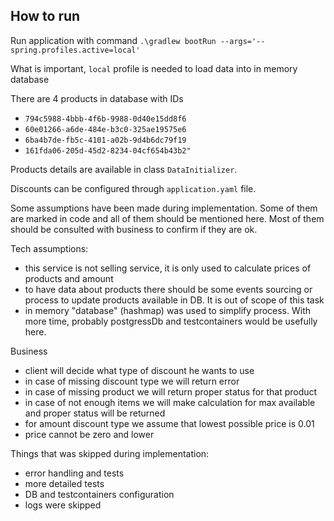 ## How to run

Run application with command
`.\gradlew bootRun --args='--spring.profiles.active=local'`

What is important, `local` profile is needed to load data into in memory database

There are 4 products in database with IDs

- `794c5988-4bbb-4f6b-9988-0d40e15dd8f6`
- `60e01266-a6de-484e-b3c0-325ae19575e6`
- `6ba4b7de-fb5c-4101-a02b-9d4b6dc79f19`
- `161fda06-205d-45d2-8234-04cf654b43b2"`

Products details are available in class `DataInitializer`.

Discounts can be configured through `application.yaml` file.

Some assumptions have been made during implementation. Some of them are marked in code and all of them should be
mentioned here. Most of them should be consulted with business to confirm if they are ok.

Tech assumptions:

- this service is not selling service, it is only used to calculate prices of products and amount
- to have data about products there should be some events sourcing or process to update products available in DB. It is
  out of scope of this task
- in memory "database" (hashmap) was used to simplify process. With more time, probably postgressDb and testcontainers
  would be usefully here.

Business

- client will decide what type of discount he wants to use
- in case of missing discount type we will return error
- in case of missing product we will return proper status for that product
- in case of not enough items we will make calculation for max available and proper status will be returned
- for amount discount type we assume that lowest possible price is 0.01
- price cannot be zero and lower

Things that was skipped during implementation:

- error handling and tests
- more detailed tests
- DB and testcontainers configuration
- logs were skipped